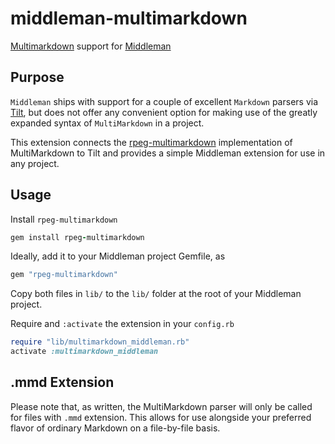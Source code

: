 middleman-multimarkdown
=======================

[Multimarkdown] support for [Middleman]

## Purpose

`Middleman` ships with support for a couple of excellent `Markdown` parsers via [Tilt], but does not offer any convenient option for making use of the greatly expanded syntax of `MultiMarkdown` in a project. 

This extension connects the [rpeg-multimarkdown] implementation of MultiMarkdown to Tilt and provides a simple Middleman extension for use in any project.

## Usage

Install `rpeg-multimarkdown`
```ruby
gem install rpeg-multimarkdown
```

Ideally, add it to your Middleman project Gemfile, as
```ruby
gem "rpeg-multimarkdown"
```

Copy both files in `lib/` to the `lib/` folder at the root of your Middleman project. 

Require and `:activate` the extension in your `config.rb`
```ruby
require "lib/multimarkdown_middleman.rb"
activate :multimarkdown_middleman
```

## .mmd Extension

Please note that, as written, the MultiMarkdown parser will only be called for files with `.mmd` extension. This allows for use alongside your preferred flavor of ordinary Markdown on a file-by-file basis.


[rpeg-multimarkdown]: https://github.com/djungelvral/rpeg-multimarkdown
[Multimarkdown]: http://fletcherpenney.net/multimarkdown/
[Middleman]: http://middlemanapp.com/
[redcarpet]: https://github.com/vmg/redcarpet
[kramdown]: http://kramdown.rubyforge.org/
[Tilt]: https://github.com/rtomayko/tilt

